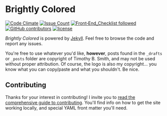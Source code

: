 # Brightly Colored

[![Code Climate](https://codeclimate.com/github/smithtimmytim/brightlycolored.org/badges/gpa.svg)](https://codeclimate.com/github/smithtimmytim/brightlycolored.org) [![Issue Count](https://codeclimate.com/github/smithtimmytim/brightlycolored.org/badges/issue_count.svg)](https://codeclimate.com/github/smithtimmytim/brightlycolored.org) [![Front‑End_Checklist followed](https://img.shields.io/badge/Front‑End_Checklist-followed-brightgreen.svg)](https://github.com/thedaviddias/Front-End-Checklist/) [![GitHub contributors](https://img.shields.io/github/contributors/smithtimmytim/brightlycolored.org.svg)]() [![license](https://img.shields.io/github/license/smithtimmytim/brightlycolored.org.svg)]()


*Brightly Colored* is powered by [Jekyll](http://jekyllrb.com/). Feel free to browse the code and report any issues.

You're free to use whatever you'd like, **however**, posts found in the `_drafts` or `_posts` folder are copyright of Timothy B. Smith, and may not be used without proper attribution. Of course, the logo is also my copyright… you know what you can copy/paste and what you shouldn't. Be nice.

## Contributing

Thanks for your interest in contributing! I invite you to [read the comprehensive guide to contributing](https://brightlycolored.org/contribute). You'll find info on how to get the site working locally, and special YAML front matter you'll need.
